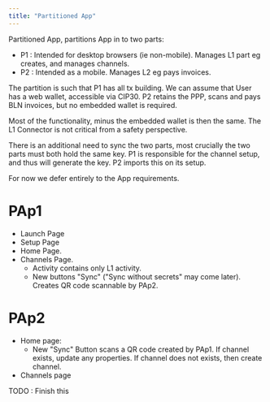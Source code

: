 ```yaml
---
title: "Partitioned App"
---
```


Partitioned App, partitions App in to two parts:

- P1 : Intended for desktop browsers (ie non-mobile). Manages L1 part eg
  creates, and manages channels.
- P2 : Intended as a mobile. Manages L2 eg pays invoices.

The partition is such that P1 has all tx building. We can assume that User has a
web wallet, accessible via CIP30. P2 retains the PPP, scans and pays BLN
invoices, but no embedded wallet is required.

Most of the functionality, minus the embedded wallet is then the same. The L1
Connector is not critical from a safety perspective.

There is an additional need to sync the two parts, most crucially the two parts
must both hold the same key. P1 is responsible for the channel setup, and thus
will generate the key. P2 imports this on its setup.

For now we defer entirely to the App requirements.

# PAp1

- Launch Page
- Setup Page
- Home Page.
- Channels Page.
  - Activity contains only L1 activity.
  - New buttons "Sync" ("Sync without secrets" may come later). Creates QR code
    scannable by PAp2.

# PAp2

- Home page:
  - New "Sync" Button scans a QR code created by PAp1. If channel exists, update
    any properties. If channel does not exists, then create channel.
- Channels page

TODO : Finish this

